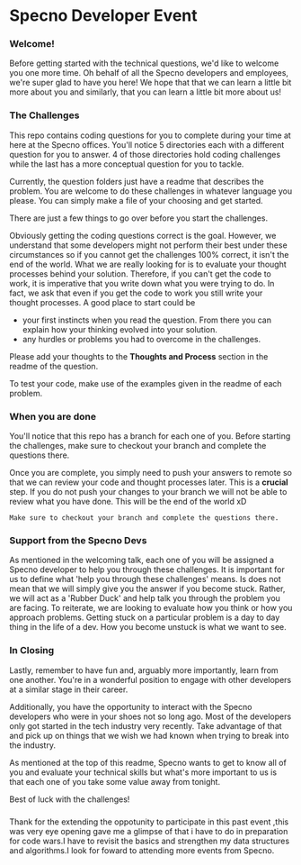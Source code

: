 # Specno Developer Event

### Welcome!

Before getting started with the technical questions, we'd like to welcome you one more time. Oh behalf of all the Specno developers and employees, we're super glad to have you here! We hope that that we can learn a little bit more about you and similarly, that you can learn a little bit more about us!

### The Challenges

This repo contains coding questions for you to complete during your time at here at the Specno offices. You'll notice 5 directories each with a different question for you to answer. 4 of those directories hold coding challenges while the last has a more conceptual question for you to tackle.

Currently, the question folders just have a readme that describes the problem. You are welcome to do these challenges in whatever language you please. You can simply make a file of your choosing and get started.

There are just a few things to go over before you start the challenges.

Obviously getting the coding questions correct is the goal. However, we understand that some developers might not perform their best under these circumstances so if you cannot get the challenges 100% correct, it isn't the end of the world. What we are really looking for is to evaluate your thought processes behind your solution. Therefore, if you can't get the code to work, it is imperative that you write down what you were trying to do. In fact, we ask that even if you get the code to work you still write your thought processes. A good place to start could be

- your first instincts when you read the question. From there you can explain how your thinking evolved into your solution.
- any hurdles or problems you had to overcome in the challenges.

Please add your thoughts to the **Thoughts and Process** section in the readme of the question.

To test your code, make use of the examples given in the readme of each problem.

### When you are done

You'll notice that this repo has a branch for each one of you. Before starting the challenges, make sure to checkout your branch and complete the questions there.

Once you are complete, you simply need to push your answers to remote so that we can review your code and thought processes later. This is a **crucial** step. If you do not push your changes to your branch we will not be able to review what you have done. This will be the end of the world xD

```
Make sure to checkout your branch and complete the questions there.
```

### Support from the Specno Devs

As mentioned in the welcoming talk, each one of you will be assigned a Specno developer to help you through these challenges. It is important for us to define what 'help you through these challenges' means. Is does not mean that we will simply give you the answer if you become stuck. Rather, we will act as a 'Rubber Duck' and help talk you through the problem you are facing. To reiterate, we are looking to evaluate how you think or how you approach problems. Getting stuck on a particular problem is a day to day thing in the life of a dev. How you become unstuck is what we want to see.

### In Closing

Lastly, remember to have fun and, arguably more importantly, learn from one another. You're in a wonderful position to engage with other developers at a similar stage in their career.

Additionally, you have the opportunity to interact with the Specno developers who were in your shoes not so long ago. Most of the developers only got started in the tech industry very recently. Take advantage of that and pick up on things that we wish we had known when trying to break into the industry.

As mentioned at the top of this readme, Specno wants to get to know all of you and evaluate your technical skills but what's more important to us is that each one of you take some value away from tonight.

Best of luck with the challenges!
###
Thank for the extending the oppotunity to participate in this past event ,this was very eye opening gave me a glimpse of that i have to do in preparation for code wars.I have to revisit the basics and strengthen my data structures and algorithms.I look for foward to attending more events from Specno.
